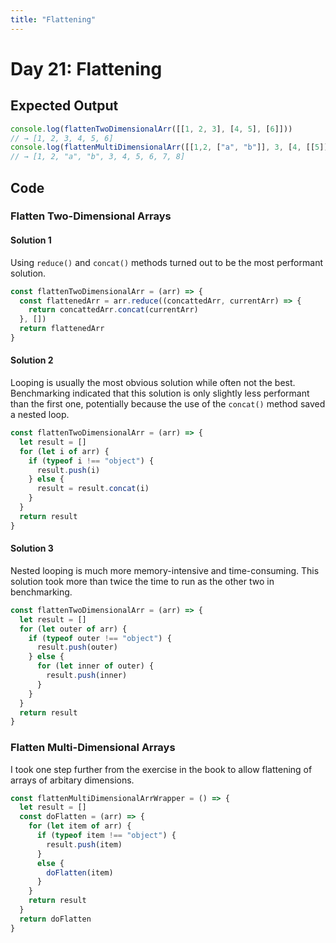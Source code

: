 ```yaml
---
title: "Flattening"
---
```


# Day 21: Flattening

## Expected Output

```js
console.log(flattenTwoDimensionalArr([[1, 2, 3], [4, 5], [6]]))
// → [1, 2, 3, 4, 5, 6]
console.log(flattenMultiDimensionalArr([[1,2, ["a", "b"]], 3, [4, [[5]], 6], 7, 8]))
// → [1, 2, "a", "b", 3, 4, 5, 6, 7, 8]
```

## Code

### Flatten Two-Dimensional Arrays

#### Solution 1

Using `reduce()` and `concat()` methods turned out to be the most performant solution.

```js
const flattenTwoDimensionalArr = (arr) => {
  const flattenedArr = arr.reduce((concattedArr, currentArr) => {
    return concattedArr.concat(currentArr)
  }, [])
  return flattenedArr
}
```

#### Solution 2

Looping is usually the most obvious solution while often not the best. Benchmarking indicated that this solution is only slightly less performant than the first one, potentially because the use of the `concat()` method saved a nested loop.

```js
const flattenTwoDimensionalArr = (arr) => {
  let result = []
  for (let i of arr) {
    if (typeof i !== "object") {
      result.push(i)
    } else {
      result = result.concat(i)
    }
  }
  return result
}
```

#### Solution 3

Nested looping is much more memory-intensive and time-consuming. This solution took more than twice the time to run as the other two in benchmarking.

```js
const flattenTwoDimensionalArr = (arr) => {
  let result = []
  for (let outer of arr) {
    if (typeof outer !== "object") {
      result.push(outer)
    } else {
      for (let inner of outer) {
        result.push(inner)
      }
    }
  }
  return result
}
```

### Flatten Multi-Dimensional Arrays

I took one step further from the exercise in the book to allow flattening of arrays of arbitary dimensions.

```js
const flattenMultiDimensionalArrWrapper = () => {
  let result = []
  const doFlatten = (arr) => {
    for (let item of arr) {
      if (typeof item !== "object") {
        result.push(item)
      }
      else {
        doFlatten(item)
      }
    }
    return result
  }
  return doFlatten
}
```
